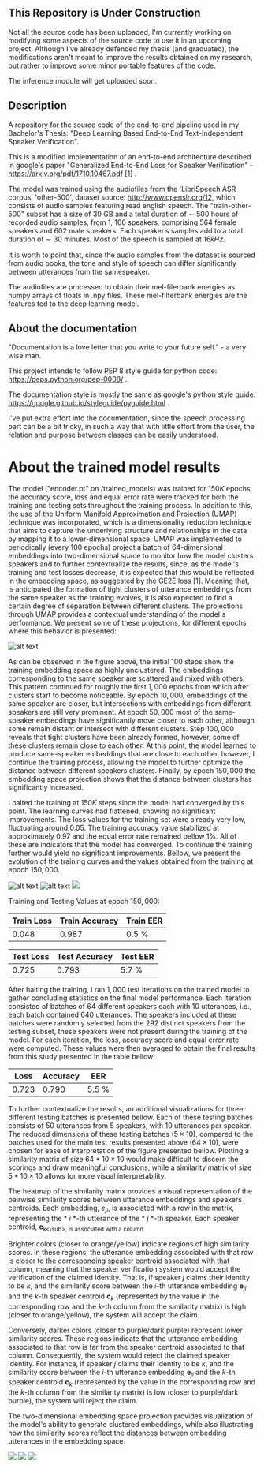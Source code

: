 ## This Repository is Under Construction
Not all the source code has been uploaded, I'm currently working on modifying some aspects of the source code 
to use it in an upcoming project. Although I've already defended my thesis (and graduated), the modifications aren't meant to
improve the results obtained on my research, but rather to improve some minor portable features of the code.

The inference module will get uploaded soon. 

## Description
A repository for the source code of the end-to-end pipeline used in my Bachelor's Thesis: "Deep Learning Based End-to-End Text-Independent Speaker Verification".

This is a modified implementation of an end-to-end architecture described in google's paper "Generalized End-to-End Loss for Speaker Verification" - https://arxiv.org/pdf/1710.10467.pdf [1] . 

The model was trained using the audiofiles from the 'LibriSpeech ASR corpus' 'other-500', dataset source: http://www.openslr.org/12, which consists of audio samples
featuring read english speech. The "train-other-500" subset has a size of 30 GB and a total duration of ∼ 500 hours of recorded audio samples, from 1, 166 speakers,
comprising 564 female speakers and 602 male speakers. Each speaker’s samples add to a total duration of ∼ 30 minutes. Most of the speech is sampled at 16𝑘𝐻𝑧.

It is worth to point that, since the audio samples from the dataset is sourced from audio books, the tone and style of speech can differ significantly between utterances from the samespeaker.

The audiofiles are processed to obtain their mel-filerbank energies as numpy arrays of floats
in .npy files. These mel-filterbank energies are the features fed to the deep learning model.

## About the documentation
"Documentation is a love letter that you write to your future self." - a very wise man.

This project intends to follow PEP 8 style guide for python code: https://peps.python.org/pep-0008/ .

The documentation style is mostly the same as google's python style guide: https://google.github.io/styleguide/pyguide.html .

I've put extra effort into the documentation, since the speech processing part can be a bit tricky, in such a way that with little effort from the user, the relation and purpose between classes can be easily understood. 

# About the trained model results
The model ("encoder.pt" on /trained_models) was trained for $150 K$ epochs, the accuracy score, loss and equal error rate were tracked for both the training and testing sets throughout the training process. In addition to this, the use of the Uniform Manifold Approximation and Projection (UMAP) technique was incorporated, which is a dimensionality reduction technique that aims to capture the underlying structure and relationships in the data by mapping it to a lower-dimensional space. UMAP was implemented to periodically (every $100$ epochs) project a batch of $64$-dimensional embeddings into two-dimensional space to monitor how the model clusters speakers and to further contextualize the results, since, as the model's training and test losses decrease, it is expected that this would be reflected in the embedding space, as suggested by the GE2E loss [1]. Meaning that, is anticipated the formation of tight clusters of utterance embeddings from the same speaker as the training evolves, it is also expected to find a certain degree of separation between different clusters. The projections through UMAP provides a contextual understanding of the model's performance. We present some of these projections, for different epochs, where this behavior is presented:

![alt text](https://github.com/gablj/speaker-verification/blob/main/images/umap_projections.png)

As can be observed in the figure above, the initial $100$ steps show the training embedding space as highly unclustered. The embeddings corresponding to the same speaker are scattered and mixed with others. This pattern continued for roughly the first $1,000$ epochs from which after clusters start to become noticeable. By epoch $10,000$, embeddings of the same speaker are closer, but intersections with embeddings from different speakers are still very prominent.  At epoch $50, 000$ most of the same-speaker embeddings have significantly move closer to each other, although some remain distant or intersect with different clusters. Step $100,000$ reveals that tight clusters have been already formed, however, some of these clusters remain close to each other. At this point, the model learned to produce same-speaker embeddings that are close to each other, however, I continue the training process, allowing the model to further optimize the distance between different speakers clusters. Finally, by epoch $150, 000$ the embedding space projection shows that the distance between clusters has significantly increased.

I halted the training at $150 K$ steps since the model had converged by this point. The learning curves had flattened, showing no significant improvements. The loss values for the training set were already very low, fluctuating around $0.05$. The training accuracy value stabilized at approximately $0.97$ and the equal error rate remained bellow $1 \%$.
All of these are indicators that the model has converged. To continue the training further would yield no significant improvements.
Bellow, we present the evolution of the training curves and the values obtained from the training at epoch $150, 000$.

![alt text](https://github.com/gablj/speaker-verification/blob/main/images/loss_plot.png)
![alt text](https://github.com/gablj/speaker-verification/blob/main/images/eer_plot.png)
<img src="https://github.com/gablj/speaker-verification/blob/main/images/accuracy_plot.png" width="whatever" height="whatever">


Training and Testing Values at epoch $150, 000$:

| Train Loss | Train Accuracy | Train EER |
|------------|----------------|-----------|
| 0.048      | 0.987          | 0.5 \%    |

| Test Loss | Test Accuracy   | Test EER |
|------------|----------------|-----------|
| 0.725      | 0.793          |  5.7 \%    |

After halting the training, I ran $1,000$ test iterations on the trained model to gather concluding statistics on the final model performance. Each iteration consisted of batches of $64$ different speakers each with $10$ utterances, i.e., each batch contained $640$ utterances. The speakers included at these batches were randomly selected from the $292$ distinct speakers from the testing subset, these speakers were not present during the training of the model. For each iteration, the loss, accuracy score and equal error rate were computed. These values were then averaged to obtain the final results from this study presented in the table bellow:  
  
|  Loss |  Accuracy | EER |
|------------|----------------|-----------|
| 0.723      | 0.790          | 5.5 \%   |

To further contextualize the results, an additional visualizations for three different testing batches is presented bellow. Each of these testing batches consists of $50$ utterances from $5$ speakers, with $10$ utterances per speaker. The reduced dimensions of these testing batches ($5 \times 10$), compared to the batches used for the main test results presented above ($64 \times 10$), were chosen for ease of interpretation of the figure presented bellow. Plotting a similarity matrix of size $64 * 10 \times 10$ would make difficult to discern the scorings and draw meaningful conclusions, while a similarity matrix of size $5 * 10 \times 10$ allows for more visual interpretability.

The heatmap of the similarity matrix provides a visual representation of the pairwise similarity scores between utterance embeddings and speakers centroids. Each embedding, ${e}_{ji}$, is associated with a row in the matrix, representing the * *i* *-th utterance of the * *j* *-th speaker. Each speaker centroid, **c**<sub>k<\sub>, is associated with a column.

Brighter colors (closer to orange/yellow) indicate regions of high similarity scores. In these regions, the utterance embedding associated with that row is closer to the corresponding speaker centroid associated with that column, meaning that the speaker verification system would accept the verification of the claimed identity. That is, if speaker $j$ claims their identity to be $k$, and the similarity score between the $i$-th utterance embedding $\mathbf{e}_{ji}$ and the $k$-th speaker centroid $\mathbf{c}_{k}$ (represented by the value in the corresponding row and the $k$-th column from the similarity matrix) is high (closer to orange/yellow), the system will accept the claim. 

Conversely, darker colors (closer to purple/dark purple) represent lower similarity scores. These regions indicate that the utterance embedding associated to that row is far from the speaker centroid associated to that column. Consequently, the system would reject the claimed speaker identity. For instance, if speaker $j$ claims their identity to be $k$, and the similarity score between the $i$-th utterance embedding $\mathbf{e}_{ji}$ and the $k$-th speaker centroid $\mathbf{c}_{k}$ (represented by the value in the corresponding row and the $k$-th column from the similarity matrix) is low (closer to purple/dark purple), the system will reject the claim. 

The two-dimensional embedding space projection provides visualization of the model's ability to generate clustered embeddings, while also illustrating how the similarity scores reflect the distances between embedding utterances in the embedding space.

<img src="https://github.com/gablj/speaker-verification/blob/main/images/sim_mat_embed_proj_8.png" width="whatever" height="whatever">
<img src="https://github.com/gablj/speaker-verification/blob/main/images/sim_mat_embed_proj_7.png" width="whatever" height="whatever">
<img src="https://github.com/gablj/speaker-verification/blob/main/images/sim_mat_embed_proj_1.png" width="whatever" height="whatever">
